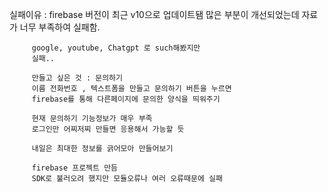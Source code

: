 실패이유 : firebase 버전이 최근 v10으로 업데이트됌
         많은 부분이 개선되었는데 자료가 너무 부족하여
         실패함.

         google, youtube, Chatgpt 로 such해봤지만
         실패..

         만들고 싶은 것 : 문의하기
         이름 전화번호 , 텍스트폼을 만들고 문의하기 버튼을 누르면
         firebase를 통해 다른페이지에 문의한 양식을 띄워주기

         현재 문의하기 기능정보가 매우 부족
         로그인만 어찌저찌 만들면 응용해서 가능할 듯

         내일은 최대한 정보를 긁어모아 만들어보기

         firebase 프로젝트 만듬
         SDK로 불러오려 했지만 모듈오류나 여러 오류때문에 실패